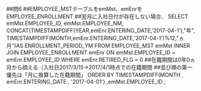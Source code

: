 
##問6
##EMPLOYEE_MSTテーブルをemMst、emEnrをEMPLOYEE_ENROLLMENT
##翌月に入社日付が存在しない場合、
SELECT emMst.EMPLOYEE_ID, emMst.EMPLOYEE_NM,
		CONCAT(TIMESTAMPDIFF(YEAR,emEnr.ENTERING_DATE,'2017-04-1'),"年",
				   TIMESTAMPDIFF(MONTH,emEnr.ENTERING_DATE,'2017-04-1')%12,"ヵ月")AS ENROLLMENT_PERIOD_YM
	FROM EMPLOYEE_MST emMst INNER JOIN EMPLOYEE_ENROLLMENT emEnr ON emMst.EMPLOYEE_ID = emEnr.EMPLOYEE_ID
	WHERE emEnr.RETIRED_FLG = 0	
	##在籍期間は0年0ヵ月から顔える（入社日2017/3/15→2017/4/1時点での在籍期間
##並び順の第一優先は「月に換算した在籍期間」
ORDER BY TIMESTAMPDIFF(MONTH , emEnr.ENTERING_DATE , '2017-04-01') ,emMst.EMPLOYEE_ID ;
		 
